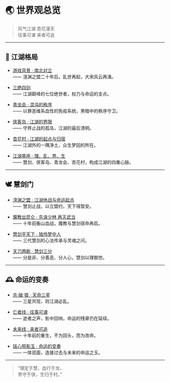# 🌏 世界观总览   
    
>风气江湖 杏花漫天  
>往事可谏 来者可追

---

## 📜 江湖格局

- [游戏背景 · 南北对立](/世界观/江湖格局/游戏背景)  
  —— 澶渊之盟二十年后，乱世再起，大宋风云再涌。

- [三绝四剑](/世界观/江湖格局/三绝四剑)  
  —— 江湖巅峰的七位绝世者，权力与命运的支点。

- [青龙会 · 混沌的秩序](/世界观/江湖格局/青龙会)  
  —— 以罪恶维系血性的免疫系统，黑暗中的秩序守卫。

- [侠客岛 · 江湖的界限](/世界观/江湖格局/侠客岛)  
  —— 守界止战的孤岛，江湖的最后清明。

- [杏花村 · 江湖的起点与归宿](/世界观/江湖格局/杏花村)  
  —— 江湖外的一隅净土，众生梦回的所在。

- [江湖基座 · 理、乱、界、生](/世界观/江湖格局/江湖基座)  
  —— 慧剑、侠客岛、青龙会、杏花村，构成江湖的四重心脉。

---

## 🕊️ 慧剑门

- [澶渊之盟 · 江湖休战与命运起点](/世界观/慧剑门/澶渊之盟)  
  —— 慧剑止战，以立盟约，天下得暂安。

- [魔教出昆仑 · 先诛少林 再灭武当](/世界观/慧剑门/魔教出昆仑)  
  —— 十年前衡山血战，魔教与慧剑宿命再启。

- [慧剑平天下 · 独怜梦中人](/世界观/慧剑门/慧剑平天下)  
  —— 三代慧剑的心法传承与灵魂之问。

- [天刀两断 · 慧剑三分](/世界观/慧剑门/慧剑三分)  
  —— 分是非、分善恶、分人心，慧剑以理御世。

---

## 🕰️ 命运的变奏

- [杀·破·狼 · 天命三星](/世界观/命运的变奏/杀破狼)  
  —— 三星共现，则江湖必乱。  

- [亡者线 · 往事可谏](/世界观/命运的变奏/亡者线)  
  —— 逝者之声，影中回响，命运的残章仍在延续。  

- [未来线 · 来者可追](/世界观/命运的变奏/未来线)  
  —— 十年前的重生，不为回头，而为改命。

- [铭心照影玉 · 命运的变奏](/世界观/命运的变奏/照影铭心玉)  
  —— 一体双面，连接过去与未来的命运之玉。  


---
> “理定于慧，血行于龙，  
>  界守于侠，生归于村。”


